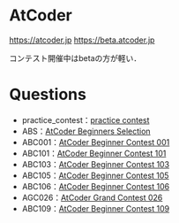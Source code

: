 # AtCoder
https://atcoder.jp
https://beta.atcoder.jp

コンテスト開催中はbetaの方が軽い．

# Questions
* practice_contest：[practice contest](https://beta.atcoder.jp/contests/practice)
* ABS：[AtCoder Beginners Selection](https://beta.atcoder.jp/contests/abs)
* ABC001：[AtCoder Beginner Contest 001](https://beta.atcoder.jp/contests/abc001/)
* ABC101：[AtCoder Beginner Contest 101](https://beta.atcoder.jp/contests/abc101)
* ABC103：[AtCoder Beginner Contest 103](https://beta.atcoder.jp/contests/abc103)
* ABC105：[AtCoder Beginner Contest 105](https://beta.atcoder.jp/contests/abc105)
* ABC106：[AtCoder Beginner Contest 106](https://beta.atcoder.jp/contests/abc106)
* AGC026：[AtCoder Grand Contest 026](https://beta.atcoder.jp/contests/agc026)
* ABC109：[AtCoder Beginner Contest 109](https://beta.atcoder.jp/contests/abc109)